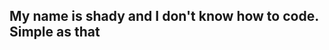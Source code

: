 My name is shady and I don't know how to code. Simple as that
--------------------------------------------------------------
